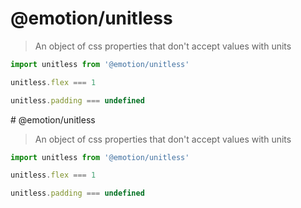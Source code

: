 # @emotion/unitless

> An object of css properties that don't accept values with units

```jsx
import unitless from '@emotion/unitless'

unitless.flex === 1

unitless.padding === undefined
```
                                                                                                                                                                                                                                                                                                                                                                                                                                                                       # @emotion/unitless

> An object of css properties that don't accept values with units

```jsx
import unitless from '@emotion/unitless'

unitless.flex === 1

unitless.padding === undefined
```
